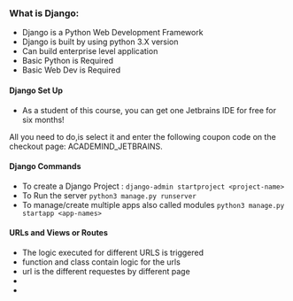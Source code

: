 ### What is Django:
* Django is a Python Web Development Framework
* Django is built by using python 3.X version
* Can build enterprise level application
* Basic Python is Required
* Basic Web Dev is Required

#### Django Set Up
- As a student of this course, you can get one Jetbrains IDE for free for six months!

All you need to do,is select it and enter the following coupon code on the checkout page: ACADEMIND_JETBRAINS.

#### Django Commands

- To create a Django Project :
`django-admin startproject <project-name>`
- To Run the server
`python3 manage.py runserver`
- To manage/create multiple apps also called modules
`python3 manage.py startapp <app-names>`

#### URLs and Views or Routes

- The logic executed for different URLS is triggered
- function and class contain logic for the urls
- url is the different requestes by different page
- 
- 